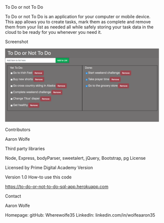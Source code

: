 To Do or not To Do

To Do or not To Do is an application for your computer or mobile device. This app allows you to create tasks, mark them as complete and remove them from your list as needed all while safely storing your task data in the cloud to be ready for you whenever you need it. 

Screenshot

<img src="/server/public/images/toDoApp.png" />

Contributors

Aaron Wolfe

Third party libraries

Node, Express, bodyParser, sweetalert, jQuery, Bootstrap, pg
License

Licensed by Prime Digital Academy
Version

Version 1.0
How-to use this code

https://to-do-or-not-to-do-sql-app.herokuapp.com

Contact

Aaron Wolfe

Homepage:
gitHub: Wherewolfe35
LinkedIn: linkedin.com/in/wolfeaaron35
